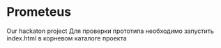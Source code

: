 # Prometeus
Our hackaton project
Для проверки прототипа необходимо запустить index.html в корневом каталоге проекта
